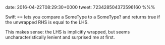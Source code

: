date: 2016-04-22T08:29:30+0000
tweet: 723428504373596160
%%%

Swift == lets you compare a SomeType to a SomeType? and returns true if the unwrapped RHS is equal to the LHS.

This makes sense: the LHS is implicitly wrapped, but seems uncharacteristically lenient and surprised me at first.
